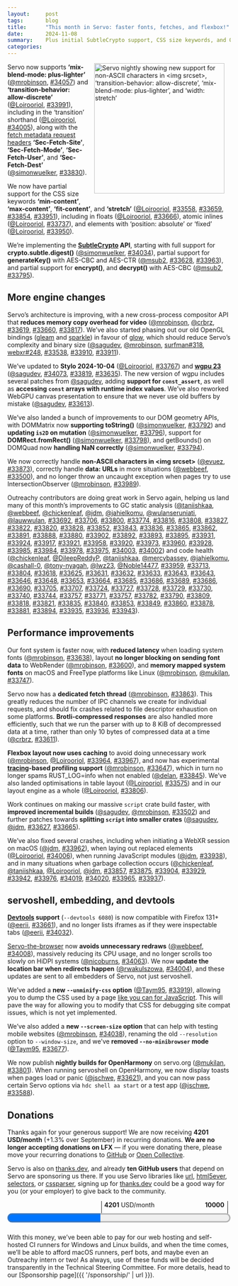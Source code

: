 ```yaml
---
layout:     post
tags:       blog
title:      "This month in Servo: faster fonts, fetches, and flexbox!"
date:       2024-11-08
summary:    Plus initial SubtleCrypto support, CSS size keywords, and OpenHarmony nightlies.
categories:
---
```


<figure class="_figr"><a href="{{ '/img/blog/october-2024-narrow.png' | url }}"><img src="{{ '/img/blog/october-2024-narrow.png' | url }}"
    alt="Servo nightly showing new support for non-ASCII characters in <img srcset>, ‘transition-behavior: allow-discrete’, ‘mix-blend-mode: plus-lighter’, and ‘width: stretch’"></a></figure>

Servo now supports **‘mix-blend-mode: plus-lighter’** ([@mrobinson](https://github.com/mrobinson), [#34057](https://github.com/servo/servo/pull/34057)) and **‘transition-behavior: allow-discrete’** ([@Loirooriol](https://github.com/Loirooriol), [#33991](https://github.com/servo/servo/pull/33991)), including in the ‘transition’ shorthand ([@Loirooriol](https://github.com/Loirooriol), [#34005](https://github.com/servo/servo/pull/34005)), along with the [fetch metadata request headers](https://w3c.github.io/webappsec-fetch-metadata/) **‘Sec-Fetch-Site’**, **‘Sec-Fetch-Mode’**, **‘Sec-Fetch-User’**, and **‘Sec-Fetch-Dest’** ([@simonwuelker](https://github.com/simonwuelker), [#33830](https://github.com/servo/servo/pull/33830)).

We now have partial support for the CSS size keywords **‘min-content’**, **‘max-content’**, **‘fit-content’**, and **‘stretch’** ([@Loirooriol](https://github.com/Loirooriol), [#33558](https://github.com/servo/servo/pull/33558), [#33659](https://github.com/servo/servo/pull/33659), [#33854](https://github.com/servo/servo/pull/33854), [#33951](https://github.com/servo/servo/pull/33951)), including in floats ([@Loirooriol](https://github.com/Loirooriol), [#33666](https://github.com/servo/servo/pull/33666)), atomic inlines ([@Loirooriol](https://github.com/Loirooriol), [#33737](https://github.com/servo/servo/pull/33737)), and elements with ‘position: absolute’ or ‘fixed’ ([@Loirooriol](https://github.com/Loirooriol), [#33950](https://github.com/servo/servo/pull/33950)).

We’re implementing the **[SubtleCrypto](https://developer.mozilla.org/en-US/docs/Web/API/SubtleCrypto) API**, starting with full support for **crypto.subtle.digest()** ([@simonwuelker](https://github.com/simonwuelker), [#34034](https://github.com/servo/servo/pull/34034)), partial support for **generateKey()** with AES-CBC and AES-CTR ([@msub2](https://github.com/msub2), [#33628](https://github.com/servo/servo/pull/33628), [#33963](https://github.com/servo/servo/pull/33963)), and partial support for **encrypt()**, and **decrypt()** with AES-CBC ([@msub2](https://github.com/msub2), [#33795](https://github.com/servo/servo/pull/33795)).

## More engine changes

Servo’s architecture is improving, with a new cross-process compositor API that **reduces memory copy overhead for video** ([@mrobinson](https://github.com/mrobinson), [@crbrz](https://github.com/crbrz), [#33619](https://github.com/servo/servo/pull/33619), [#33660](https://github.com/servo/servo/pull/33660), [#33817](https://github.com/servo/servo/pull/33817)).
We’ve also started phasing out our old OpenGL bindings ([gleam](https://github.com/servo/gleam) and [sparkle](https://github.com/servo/sparkle)) in favour of [glow](https://crates.io/crates/glow), which should reduce Servo’s complexity and binary size ([@sagudev](https://github.com/sagudev), [@mrobinson](https://github.com/mrobinson), [surfman#318](https://github.com/servo/surfman/pull/318), [webxr#248](https://github.com/servo/webxr/pull/248), [#33538](https://github.com/servo/servo/pull/33538), [#33910](https://github.com/servo/servo/pull/33910), [#33911](https://github.com/servo/servo/pull/33911)).

We’ve updated to **Stylo 2024-10-04** ([@Loirooriol](https://github.com/Loirooriol), [#33767](https://github.com/servo/servo/pull/33767)) and [**wgpu 23**](https://github.com/gfx-rs/wgpu/releases/tag/v23.0.0) ([@sagudev](https://github.com/sagudev), [#34073](https://github.com/servo/servo/pull/34073), [#33819](https://github.com/servo/servo/pull/33819), [#33635](https://github.com/servo/servo/pull/33635)).
The new version of wgpu includes several patches from [@sagudev](https://github.com/sagudev), adding **support for `const_assert`**, as well as **accessing `const` arrays with runtime index values**.
We’ve also reworked WebGPU canvas presentation to ensure that we never use old buffers by mistake ([@sagudev](https://github.com/sagudev), [#33613](https://github.com/servo/servo/pull/33613)).

We’ve also landed a bunch of improvements to our DOM geometry APIs, with DOMMatrix now **supporting toString()** ([@simonwuelker](https://github.com/simonwuelker), [#33792](https://github.com/servo/servo/pull/33792)) and **updating `is2D` on mutation** ([@simonwuelker](https://github.com/simonwuelker), [#33796](https://github.com/servo/servo/pull/33796)), support for **DOMRect.fromRect()** ([@simonwuelker](https://github.com/simonwuelker), [#33798](https://github.com/servo/servo/pull/33798)), and getBounds() on DOMQuad now **handling NaN correctly** ([@simonwuelker](https://github.com/simonwuelker), [#33794](https://github.com/servo/servo/pull/33794)).

We now correctly handle **non-ASCII characters in &lt;img srcset>** ([@evuez](https://github.com/evuez), [#33873](https://github.com/servo/servo/pull/33873)), correctly handle **data: URLs** in more situations ([@webbeef](https://github.com/webbeef), [#33500](https://github.com/servo/servo/pull/33500)), and no longer throw an uncaught exception when pages try to use IntersectionObserver ([@mrobinson](https://github.com/mrobinson), [#33989](https://github.com/servo/servo/pull/33989)).

Outreachy contributors are doing great work in Servo again, helping us land many of this month’s improvements to GC static analysis ([@taniishkaa](https://github.com/taniishkaa), [@webbeef](https://github.com/webbeef), [@chickenleaf](https://github.com/chickenleaf), [@jdm](https://github.com/jdm), [@jahielkomu](https://github.com/jahielkomu), [@wulanseruniati](https://github.com/wulanseruniati), [@lauwwulan](https://github.com/lauwwulan), [#33692](https://github.com/servo/servo/pull/33692), [#33706](https://github.com/servo/servo/pull/33706), [#33800](https://github.com/servo/servo/pull/33800), [#33774](https://github.com/servo/servo/pull/33774), [#33816](https://github.com/servo/servo/pull/33816), [#33808](https://github.com/servo/servo/pull/33808), [#33827](https://github.com/servo/servo/pull/33827), [#33822](https://github.com/servo/servo/pull/33822), [#33820](https://github.com/servo/servo/pull/33820), [#33828](https://github.com/servo/servo/pull/33828), [#33852](https://github.com/servo/servo/pull/33852), [#33843](https://github.com/servo/servo/pull/33843), [#33836](https://github.com/servo/servo/pull/33836), [#33865](https://github.com/servo/servo/pull/33865), [#33862](https://github.com/servo/servo/pull/33862), [#33891](https://github.com/servo/servo/pull/33891), [#33888](https://github.com/servo/servo/pull/33888), [#33880](https://github.com/servo/servo/pull/33880), [#33902](https://github.com/servo/servo/pull/33902), [#33892](https://github.com/servo/servo/pull/33892), [#33893](https://github.com/servo/servo/pull/33893), [#33895](https://github.com/servo/servo/pull/33895), [#33931](https://github.com/servo/servo/pull/33931), [#33924](https://github.com/servo/servo/pull/33924), [#33917](https://github.com/servo/servo/pull/33917), [#33921](https://github.com/servo/servo/pull/33921), [#33958](https://github.com/servo/servo/pull/33958), [#33920](https://github.com/servo/servo/pull/33920), [#33973](https://github.com/servo/servo/pull/33973), [#33960](https://github.com/servo/servo/pull/33960), [#33928](https://github.com/servo/servo/pull/33928), [#33985](https://github.com/servo/servo/pull/33985), [#33984](https://github.com/servo/servo/pull/33984), [#33978](https://github.com/servo/servo/pull/33978), [#33975](https://github.com/servo/servo/pull/33975), [#34003](https://github.com/servo/servo/pull/34003), [#34002](https://github.com/servo/servo/pull/34002)) and code health ([@chickenleaf](https://github.com/chickenleaf), [@DileepReddyP](https://github.com/DileepReddyP), [@taniishkaa](https://github.com/taniishkaa), [@mercybassey](https://github.com/mercybassey), [@jahielkomu](https://github.com/jahielkomu), [@cashall-0](https://github.com/cashall-0), [@tony-nyagah](https://github.com/tony-nyagah), [@lwz23](https://github.com/lwz23), [@Noble14477](https://github.com/Noble14477), [#33959](https://github.com/servo/servo/pull/33959), [#33713](https://github.com/servo/servo/pull/33713), [#33804](https://github.com/servo/servo/pull/33804), [#33618](https://github.com/servo/servo/pull/33618), [#33625](https://github.com/servo/servo/pull/33625), [#33631](https://github.com/servo/servo/pull/33631), [#33632](https://github.com/servo/servo/pull/33632), [#33633](https://github.com/servo/servo/pull/33633), [#33643](https://github.com/servo/servo/pull/33643), [#33643](https://github.com/servo/servo/pull/33643), [#33646](https://github.com/servo/servo/pull/33646), [#33648](https://github.com/servo/servo/pull/33648), [#33653](https://github.com/servo/servo/pull/33653), [#33664](https://github.com/servo/servo/pull/33664), [#33685](https://github.com/servo/servo/pull/33685), [#33686](https://github.com/servo/servo/pull/33686), [#33689](https://github.com/servo/servo/pull/33689), [#33686](https://github.com/servo/servo/pull/33686), [#33690](https://github.com/servo/servo/pull/33690), [#33705](https://github.com/servo/servo/pull/33705), [#33707](https://github.com/servo/servo/pull/33707), [#33724](https://github.com/servo/servo/pull/33724), [#33727](https://github.com/servo/servo/pull/33727), [#33728](https://github.com/servo/servo/pull/33728), [#33729](https://github.com/servo/servo/pull/33729), [#33730](https://github.com/servo/servo/pull/33730), [#33740](https://github.com/servo/servo/pull/33740), [#33744](https://github.com/servo/servo/pull/33744), [#33757](https://github.com/servo/servo/pull/33757), [#33771](https://github.com/servo/servo/pull/33771), [#33757](https://github.com/servo/servo/pull/33757), [#33782](https://github.com/servo/servo/pull/33782), [#33790](https://github.com/servo/servo/pull/33790), [#33809](https://github.com/servo/servo/pull/33809), [#33818](https://github.com/servo/servo/pull/33818), [#33821](https://github.com/servo/servo/pull/33821), [#33835](https://github.com/servo/servo/pull/33835), [#33840](https://github.com/servo/servo/pull/33840), [#33853](https://github.com/servo/servo/pull/33853), [#33849](https://github.com/servo/servo/pull/33849), [#33860](https://github.com/servo/servo/pull/33860), [#33878](https://github.com/servo/servo/pull/33878), [#33881](https://github.com/servo/servo/pull/33881), [#33894](https://github.com/servo/servo/pull/33894), [#33935](https://github.com/servo/servo/pull/33935), [#33936](https://github.com/servo/servo/pull/33936), [#33943](https://github.com/servo/servo/pull/33943)).

## Performance improvements

Our font system is faster now, with **reduced latency** when loading system fonts ([@mrobinson](https://github.com/mrobinson), [#33638](https://github.com/servo/servo/pull/33638)), layout **no longer blocking on sending font data** to WebRender ([@mrobinson](https://github.com/mrobinson), [#33600](https://github.com/servo/servo/pull/33600)), and **memory mapped system fonts** on macOS and FreeType platforms like Linux ([@mrobinson](https://github.com/mrobinson), [@mukilan](https://github.com/mukilan), [#33747](https://github.com/servo/servo/pull/33747)).

Servo now has a **dedicated fetch thread** ([@mrobinson](https://github.com/mrobinson), [#33863](https://github.com/servo/servo/pull/33863)).
This greatly reduces the number of IPC channels we create for individual requests, and should fix crashes related to file descriptor exhaustion on some platforms.
**Brotli-compressed responses** are also handled more efficiently, such that we run the parser with up to 8 KiB of decompressed data at a time, rather than only 10 bytes of compressed data at a time ([@crbrz](https://github.com/crbrz), [#33611](https://github.com/servo/servo/pull/33611)).

**Flexbox layout now uses caching** to avoid doing unnecessary work ([@mrobinson](https://github.com/mrobinson), [@Loirooriol](https://github.com/Loirooriol), [#33964](https://github.com/servo/servo/pull/33964), [#33967](https://github.com/servo/servo/pull/33967)), and now has experimental **[tracing](https://docs.rs/tracing/0.1.40/tracing/)-based profiling support** ([@mrobinson](https://github.com/mrobinson), [#33647](https://github.com/servo/servo/pull/33647)), which in turn no longer spams RUST_LOG=info when not enabled ([@delan](https://github.com/delan), [#33845](https://github.com/servo/servo/pull/33845)).
We’ve also landed optimisations in table layout ([@Loirooriol](https://github.com/Loirooriol), [#33575](https://github.com/servo/servo/pull/33575)) and in our layout engine as a whole ([@Loirooriol](https://github.com/Loirooriol), [#33806](https://github.com/servo/servo/pull/33806)).

Work continues on making our massive `script` crate build faster, with **improved incremental builds** ([@sagudev](https://github.com/sagudev), [@mrobinson](https://github.com/mrobinson), [#33502](https://github.com/servo/servo/pull/33502)) and further patches towards **splitting `script` into smaller crates** ([@sagudev](https://github.com/sagudev), [@jdm](https://github.com/jdm), [#33627](https://github.com/servo/servo/pull/33627), [#33665](https://github.com/servo/servo/pull/33665)).

We’ve also fixed several crashes, including when initiating a WebXR session on macOS ([@jdm](https://github.com/jdm), [#33962](https://github.com/servo/servo/pull/33962)), when laying out replaced elements ([@Loirooriol](https://github.com/Loirooriol), [#34006](https://github.com/servo/servo/pull/34006)), when running JavaScript modules ([@jdm](https://github.com/jdm), [#33938](https://github.com/servo/servo/pull/33938)), and in many situations when garbage collection occurs ([@chickenleaf](https://github.com/chickenleaf), [@taniishkaa](https://github.com/taniishkaa), [@Loirooriol](https://github.com/Loirooriol), [@jdm](https://github.com/jdm), [#33857](https://github.com/servo/servo/pull/33857), [#33875](https://github.com/servo/servo/pull/33875), [#33904](https://github.com/servo/servo/pull/33904), [#33929](https://github.com/servo/servo/pull/33929), [#33942](https://github.com/servo/servo/pull/33942), [#33976](https://github.com/servo/servo/pull/33976), [#34019](https://github.com/servo/servo/pull/34019), [#34020](https://github.com/servo/servo/pull/34020), [#33965](https://github.com/servo/servo/pull/33965), [#33937](https://github.com/servo/servo/pull/33937)).

## servoshell, embedding, and devtools

**[Devtools](https://book.servo.org/hacking/using-devtools.html) support** (`--devtools 6080`) is now compatible with Firefox 131+ ([@eerii](https://github.com/eerii), [#33661](https://github.com/servo/servo/pull/33661)), and no longer lists iframes as if they were inspectable tabs ([@eerii](https://github.com/eerii), [#34032](https://github.com/servo/servo/pull/34032)).

[Servo-the-browser](https://book.servo.org/running-servoshell.html) now **avoids unnecessary redraws** ([@webbeef](https://github.com/webbeef), [#34008](https://github.com/servo/servo/pull/34008)), massively reducing its CPU usage, and no longer scrolls too slowly on HiDPI systems ([@nicoburns](https://github.com/nicoburns), [#34063](https://github.com/servo/servo/pull/34063)).
We now **update the location bar when redirects happen** ([@rwakulszowa](https://github.com/rwakulszowa), [#34004](https://github.com/servo/servo/pull/34004)), and these updates are sent to all embedders of Servo, not just servoshell.

We’ve added a **new `--unminify-css` option** ([@Taym95](https://github.com/Taym95), [#33919](https://github.com/servo/servo/pull/33919)), allowing you to dump the CSS used by a page [like you can for JavaScript](https://book.servo.org/hacking/web-compat-bugs.html#diagnosing-js-errors).
This will pave the way for allowing you to modify that CSS for debugging site compat issues, which is not yet implemented.

We’ve also added a **new `--screen-size` option** that can help with testing mobile websites ([@mrobinson](https://github.com/mrobinson), [#34038](https://github.com/servo/servo/pull/34038)), renaming the old `--resolution` option to `--window-size`, and we’ve **removed `--no-minibrowser` mode** ([@Taym95](https://github.com/Taym95), [#33677](https://github.com/servo/servo/pull/33677)).

We now publish **nightly builds for OpenHarmony** on servo.org ([@mukilan](https://github.com/mukilan), [#33801](https://github.com/servo/servo/pull/33801)).
When running servoshell on OpenHarmony, we now display toasts when pages load or panic ([@jschwe](https://github.com/jschwe), [#33621](https://github.com/servo/servo/pull/33621)), and you can now pass certain Servo options via `hdc shell aa start` or a test app ([@jschwe](https://github.com/jschwe), [#33588](https://github.com/servo/servo/pull/33588)).

## Donations

Thanks again for your generous support!
We are now receiving **4201 USD/month** (+1.3% over September) in recurring donations.
**We are no longer accepting donations on LFX** — if you were donating there, please move your recurring donations to [GitHub](https://github.com/sponsors/servo) or [Open Collective](https://opencollective.com/servo).

Servo is also on [thanks.dev](https://thanks.dev), and already **ten GitHub users** that depend on Servo are sponsoring us there.
If you use Servo libraries like [url](https://crates.io/crates/url/reverse_dependencies), [html5ever](https://crates.io/crates/html5ever/reverse_dependencies), [selectors](https://crates.io/crates/selectors/reverse_dependencies), or [cssparser](https://crates.io/crates/cssparser/reverse_dependencies), signing up for [thanks.dev](https://thanks.dev) could be a good way for you (or your employer) to give back to the community.

<figure class="_fig" style="width: 100%; margin: 1em 0;"><div class="_flex" style="height: calc(1lh + 3em); flex-flow: column nowrap; text-align: left;">
    <div style="position: relative; text-align: right;">
        <div style="position: absolute; margin-left: calc(100% * 4201 / 10000); padding-left: 0.5em;"><strong>4201</strong> USD/month</div>
        <div style="position: absolute; margin-left: calc(100% * 4201 / 10000); height: calc(1lh + 1.5em); border-left: 1px solid;"></div>
        <div style="position: absolute; margin-left: calc(100% - 0.5em); height: calc(1lh + 1.5em); border-left: 1px solid;"></div>
        <div style="padding-right: 1em;"><strong>10000</strong><!-- USD/month --></div>
    </div>
    <progress value="4201" max="10000" style="transform: scale(3); transform-origin: top left; width: calc(100% / 3);"></progress>
</div></figure>

With this money, we’ve been able to pay for our web hosting and self-hosted CI runners for Windows and Linux builds, and when the time comes, we’ll be able to afford macOS runners, perf bots, and maybe even an Outreachy intern or two!
As always, use of these funds will be decided transparently in the Technical Steering Committee.
For more details, head to our [Sponsorship page]({{ '/sponsorship/' | url }}).

<style>
    /* guaranteed minimum width for first paragraph after a float */
    ._floatmin {
        display: block;
        width: 13em;
        overflow: hidden;
    }
    ._none {
        display: none;
    }
    ._fig:not(#specificity) {
        width: 33em;
        max-width: 100%;
        margin: 1em auto;
    }
    ._fig > ._flex {
        display: flex;
    }
    ._fig table {
        text-align: initial;
    }
    ._fig figcaption._notes {
        text-align: left;
        width: max-content;
        max-width: 100%;
    }
    ._figl:not(#specificity),
    ._figr:not(#specificity) {
        margin: 0 1em 1em;
    }
    ._figl {
        float: left;
        max-width: 100%;
    }
    ._figr {
        float: right;
        max-width: 100%;
    }
    ._figl > figcaption,
    ._figr > figcaption,
    ._figl > iframe,
    ._figr > iframe,
    ._figl > video,
    ._figr > video,
    ._figl > a > img,
    ._figr > a > img {
        width: 21em;
        max-width: 100%;
    }
    ._runin {
        margin-bottom: 1em;
    }
    ._runin > p,
    ._runin > h2 {
        display: inline;
    }
    ._correction {
        max-width: 33em;
        margin: 1em auto;
        border-bottom: 1px solid;
        padding-bottom: 1em;
    }
    ._note {
        margin: 1em 1em;
        border-left: 1px solid;
        padding-left: 1em;
        opacity: 0.75;
    }
</style>
